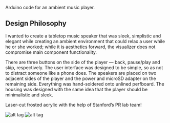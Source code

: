Arduino code for an ambient music player.

Design Philosophy
-----------------
  I wanted to create a tabletop music speaker that was sleek, simplistic and
elegant while creating an ambient environment that could relax a user while he
or she worked; while it is aesthetics forward, the visualizer does not
compromise main component functionality.

  There are three buttons on the side of the player — back, pause/play and skip,
respectively. The user interface was designed to be simple, so as not to
distract someone like a phone does. The speakers are placed on two adjacent
sides of the player and the power and microSD adapter on the remaining side.
Everything was hand-soldered onto unlined perfboard. The housing was designed
with the same idea that the player should be minimalistic and sleek.

Laser-cut frosted acrylic with the help of Stanford’s PR lab team!

![alt tag](http://tlhuang.me/img/placeholder.jpg)
![alt tag](http://tlhuang.me/img/dsc_0222.JPG)
